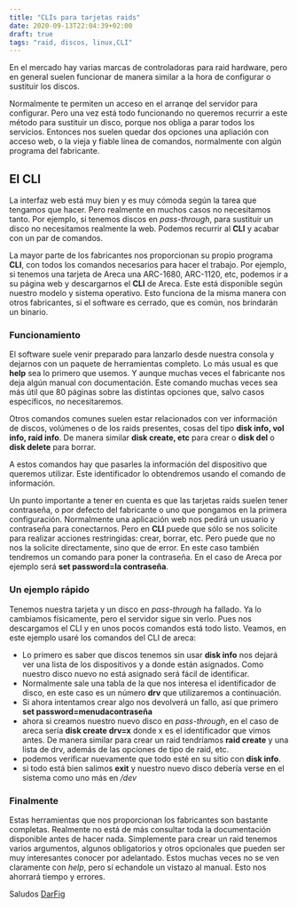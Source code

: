 ```yaml
---
title: "CLIs para tarjetas raids"
date: 2020-09-13T22:04:39+02:00
draft: true
tags: "raid, discos, linux,CLI"
---
```


En el mercado hay varias marcas de controladoras para raid hardware, pero en general suelen funcionar de manera similar a la hora de configurar o sustituir los discos.

Normalmente te permiten un acceso en el arranqe del servidor para configurar. Pero una vez está todo funcionando no queremos recurrir a este método para sustituir un disco, porque nos obliga a parar todos los servicios. Entonces nos suelen quedar dos opciones una apliación con acceso web, o la vieja y fiable línea de comandos, normalmente con algún programa del fabricante.

<!--more-->

## El CLI

La interfaz web está muy bien y es muy cómoda según la tarea que tengamos que hacer. Pero realmente en muchos casos no necesitamos tanto. Por ejemplo, si tenemos discos en *pass-through*, para sustituir un disco no necesitamos realmente la web. Podemos recurrir al **CLI** y acabar con un par de comandos.

La mayor parte de los fabricantes nos proporcionan su propio programa **CLI**, con todos los comandos necesarios para hacer el trabajo. Por ejemplo, si tenemos una tarjeta de Areca una ARC-1680, ARC-1120, etc, podemos ir a su página web y descargarnos el **CLI** de Areca. Este está disponible según nuestro modelo y sistema operativo. Esto funciona de la misma manera con otros fabricantes, si el software es cerrado, que es común, nos brindarán un binario.

### Funcionamiento

El software suele venir preparado para lanzarlo desde nuestra consola y dejarnos con un paquete de herramientas completo. Lo más usual es que **help** sea lo primero que usemos. Y aunque muchas veces el fabricante nos deja algún manual con documentación. Este comando muchas veces sea más útil que 80 páginas sobre las distintas opciones que, salvo casos específicos, no necesitaremos.

Otros comandos comunes suelen estar relacionados con ver información de discos, volúmenes o de los raids presentes, cosas del tipo **disk info, vol info, raid info**. De manera similar **disk create, etc** para crear o **disk del** o **disk delete** para borrar.

A estos comandos hay que pasarles la información del dispositivo que queremos utilizar. Este identificador lo obtendremos usando el comando de información.

Un punto importante a tener en cuenta es que las tarjetas raids suelen tener contraseña, o por defecto del fabricante o uno que pongamos en la primera configuración. Normalmente una aplicación web nos pedirá un usuario y contraseña para conectarnos. Pero en **CLI** puede que sólo se nos solicite para realizar acciones restringidas: crear, borrar, etc. Pero puede que no nos la solicite directamente, sino que de error. En este caso también tendremos un comando para poner la contraseña. En el caso de Areca por ejemplo será **set password=la contraseña**.


### Un ejemplo rápido

Tenemos nuestra tarjeta y un disco en *pass-through* ha fallado. Ya lo cambiamos físicamente, pero el servidor sigue sin verlo. Pues nos descargamos el CLI y en unos pocos comandos está todo listo. Veamos, en este ejemplo usaré los comandos del CLI de areca:

- Lo primero es saber que discos tenemos sin usar **disk info** nos dejará ver una lista de los dispositivos y a donde están asignados. Como nuestro disco nuevo no está asignado será fácil de identificar.
- Normalmente sale una tabla de la que nos interesa el identificador de disco, en este caso es un número **drv** que utilizaremos a continuación.
- Si ahora intentamos crear algo nos devolverá un fallo, así que primero **set password=menudacontraseña**
- ahora si creamos nuestro nuevo disco en *pass-through*, en el caso de areca sería **disk create drv=x** donde x es el identificador que vimos antes. De manera similar para crear un raid tendríamos **raid create** y una lista de drv, además de las opciones de tipo de raid, etc.
- podemos verificar nuevamente que todo esté en su sitio con **disk info**.
- si todo está bien salimos **exit** y nuestro nuevo disco debería verse en el sistema como uno más en */dev*

### Finalmente

Estas herramientas que nos proporcionan los fabricantes son bastante completas. Realmente no está de más consultar toda la documentación disponible antes de hacer nada. Simplemente para crear un raid tenemos varios argumentos, algunos obligatorios y otros opcionales que pueden ser muy interesantes conocer por adelantado. Estos muchas veces no se ven claramente con *help*, pero sí echandole un vistazo al manual. Esto nos ahorrará tiempo y errores.


Saludos
[DarFig](https://github.com/DarFig)